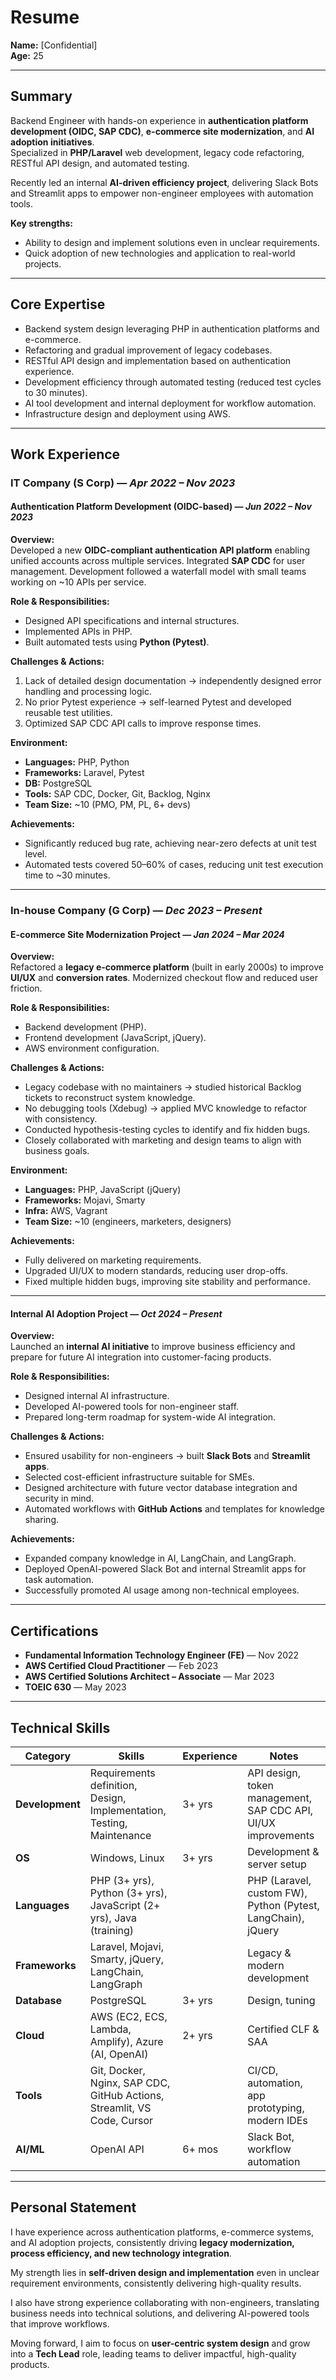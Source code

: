 # Resume

**Name:** [Confidential]  
**Age:** 25  

---

## Summary

Backend Engineer with hands-on experience in **authentication platform development (OIDC, SAP CDC)**, **e-commerce site modernization**, and **AI adoption initiatives**.  
Specialized in **PHP/Laravel** web development, legacy code refactoring, RESTful API design, and automated testing.  

Recently led an internal **AI-driven efficiency project**, delivering Slack Bots and Streamlit apps to empower non-engineer employees with automation tools.  

**Key strengths:**  
- Ability to design and implement solutions even in unclear requirements.  
- Quick adoption of new technologies and application to real-world projects.  

---

## Core Expertise

- Backend system design leveraging PHP in authentication platforms and e-commerce.  
- Refactoring and gradual improvement of legacy codebases.  
- RESTful API design and implementation based on authentication experience.  
- Development efficiency through automated testing (reduced test cycles to 30 minutes).  
- AI tool development and internal deployment for workflow automation.  
- Infrastructure design and deployment using AWS.  

---

## Work Experience

### IT Company (S Corp) — *Apr 2022 – Nov 2023*

#### Authentication Platform Development (OIDC-based) — *Jun 2022 – Nov 2023*

**Overview:**  
Developed a new **OIDC-compliant authentication API platform** enabling unified accounts across multiple services. Integrated **SAP CDC** for user management. Development followed a waterfall model with small teams working on ~10 APIs per service.

**Role & Responsibilities:**  
- Designed API specifications and internal structures.  
- Implemented APIs in PHP.  
- Built automated tests using **Python (Pytest)**.  

**Challenges & Actions:**  
1. Lack of detailed design documentation → independently designed error handling and processing logic.  
2. No prior Pytest experience → self-learned Pytest and developed reusable test utilities.  
3. Optimized SAP CDC API calls to improve response times.  

**Environment:**  
- **Languages:** PHP, Python  
- **Frameworks:** Laravel, Pytest  
- **DB:** PostgreSQL  
- **Tools:** SAP CDC, Docker, Git, Backlog, Nginx  
- **Team Size:** ~10 (PMO, PM, PL, 6+ devs)  

**Achievements:**  
- Significantly reduced bug rate, achieving near-zero defects at unit test level.  
- Automated tests covered 50–60% of cases, reducing unit test execution time to ~30 minutes.  

---

### In-house Company (G Corp) — *Dec 2023 – Present*

#### E-commerce Site Modernization Project — *Jan 2024 – Mar 2024*

**Overview:**  
Refactored a **legacy e-commerce platform** (built in early 2000s) to improve **UI/UX** and **conversion rates**. Modernized checkout flow and reduced user friction.  

**Role & Responsibilities:**  
- Backend development (PHP).  
- Frontend development (JavaScript, jQuery).  
- AWS environment configuration.  

**Challenges & Actions:**  
- Legacy codebase with no maintainers → studied historical Backlog tickets to reconstruct system knowledge.  
- No debugging tools (Xdebug) → applied MVC knowledge to refactor with consistency.  
- Conducted hypothesis-testing cycles to identify and fix hidden bugs.  
- Closely collaborated with marketing and design teams to align with business goals.  

**Environment:**  
- **Languages:** PHP, JavaScript (jQuery)  
- **Frameworks:** Mojavi, Smarty  
- **Infra:** AWS, Vagrant  
- **Team Size:** ~10 (engineers, marketers, designers)  

**Achievements:**  
- Fully delivered on marketing requirements.  
- Upgraded UI/UX to modern standards, reducing user drop-offs.  
- Fixed multiple hidden bugs, improving site stability and performance.  

---

#### Internal AI Adoption Project — *Oct 2024 – Present*

**Overview:**  
Launched an **internal AI initiative** to improve business efficiency and prepare for future AI integration into customer-facing products.  

**Role & Responsibilities:**  
- Designed internal AI infrastructure.  
- Developed AI-powered tools for non-engineer staff.  
- Prepared long-term roadmap for system-wide AI integration.  

**Challenges & Actions:**  
- Ensured usability for non-engineers → built **Slack Bots** and **Streamlit apps**.  
- Selected cost-efficient infrastructure suitable for SMEs.  
- Designed architecture with future vector database integration and security in mind.  
- Automated workflows with **GitHub Actions** and templates for knowledge sharing.  

**Achievements:**  
- Expanded company knowledge in AI, LangChain, and LangGraph.  
- Deployed OpenAI-powered Slack Bot and internal Streamlit apps for task automation.  
- Successfully promoted AI usage among non-technical employees.  

---

## Certifications

- **Fundamental Information Technology Engineer (FE)** — Nov 2022  
- **AWS Certified Cloud Practitioner** — Feb 2023  
- **AWS Certified Solutions Architect – Associate** — Mar 2023  
- **TOEIC 630** — May 2023  

---

## Technical Skills

| Category | Skills | Experience | Notes |
|----------|--------|------------|-------|
| **Development** | Requirements definition, Design, Implementation, Testing, Maintenance | 3+ yrs | API design, token management, SAP CDC API, UI/UX improvements |
| **OS** | Windows, Linux | 3+ yrs | Development & server setup |
| **Languages** | PHP (3+ yrs), Python (3+ yrs), JavaScript (2+ yrs), Java (training) |  | PHP (Laravel, custom FW), Python (Pytest, LangChain), jQuery |
| **Frameworks** | Laravel, Mojavi, Smarty, jQuery, LangChain, LangGraph |  | Legacy & modern development |
| **Database** | PostgreSQL | 3+ yrs | Design, tuning |
| **Cloud** | AWS (EC2, ECS, Lambda, Amplify), Azure (AI, OpenAI) | 2+ yrs | Certified CLF & SAA |
| **Tools** | Git, Docker, Nginx, SAP CDC, GitHub Actions, Streamlit, VS Code, Cursor |  | CI/CD, automation, app prototyping, modern IDEs |
| **AI/ML** | OpenAI API | 6+ mos | Slack Bot, workflow automation |

---

## Personal Statement

I have experience across authentication platforms, e-commerce systems, and AI adoption projects, consistently driving **legacy modernization, process efficiency, and new technology integration**.  

My strength lies in **self-driven design and implementation** even in unclear requirement environments, consistently delivering high-quality results.  

I also have strong experience collaborating with non-engineers, translating business needs into technical solutions, and delivering AI-powered tools that improve workflows.  

Moving forward, I aim to focus on **user-centric system design** and grow into a **Tech Lead** role, leading teams to deliver impactful, high-quality products.  
